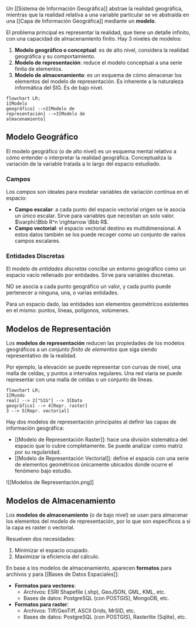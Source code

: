 Un [[Sistema de Información Geográfica]] abstrae la realidad geográfica, mientras que la realidad relativa a una variable particular se ve abstraída en una [[Capa de Información Geográfica]] mediante un **modelo**.

El problema principal es representar la realidad, que tiene un detalle infinito, con una capacidad de almacenamiento finito. Hay 3 niveles de modelos:

1. **Modelo geográfico o conceptual**: es de alto nivel, considera la realidad geográfica y su comportamiento.
2. **Modelo de representación**: reduce el modelo conceptual a una serie finita de elementos.
3. **Modelo de almacenamiento**: es un esquema de cómo almacenar los elementos del modelo de representación. Es inherente a la naturaleza informática del SIG. Es de bajo nivel.

```mermaid
flowchart LR;
1[Modelo
geográfico] -->2[Modelo de
representación] -->3[Modelo de
almacenamiento]
```

## Modelo Geográfico

El modelo geográfico (o de alto nivel) es un esquema mental relativo a cómo entender o interpretar la realidad geográfica. Conceptualiza la variación de la variable tratada a lo largo del espacio estudiado.

### Campos

Los *campos* son ideales para modelar variables de variación continua en el espacio:

- **Campo escalar**: a cada punto del espacio vectorial origen se le asocia un único escalar. Sirve para variables que necesitan un solo valor. $\varphi:\Bbb R^n \rightarrow \Bbb R$.
- **Campo vectorial**: el espacio vectorial destino es multidimensional. A estos datos también se los puede recoger como un conjunto de varios campos escalares.

### Entidades Discretas

El modelo de *entidades discretas* concibe un entorno geográfico como un espacio vacío rellenado por entidades. Sirve para variables discretas.

NO se asocia a cada punto geográfico un valor, y cada punto puede pertenecer a ninguna, una, o varias entidades.

Para un espacio dado, las entidades son elementos geométricos existentes en el mismo: puntos, líneas, polígonos, volúmenes.

## Modelos de Representación

Los **modelos de representación** reducen las propiedades de los modelos geográficos a un *conjunto finito de elementos* que siga siendo representativo de la realidad.

Por ejemplo, la elevación se puede representar con curvas de nivel, una malla de celdas, y puntos a intervalos regulares. Una red viaria se puede representar con una malla de celdas o un conjunto de líneas.

```mermaid
flowchart LR;
1[Mundo
real] --> 2["SIG"] --> 3[Dato
geográfico] --> 4[Repr. raster]
3 --> 5[Repr. vectorial]
```

Hay dos modelos de representación principales al definir las capas de información geográfica:

- [[Modelo de Representación Raster]]: hace una división sistemática del espacio que lo cubre completamente. Se puede analizar como matriz por su regularidad.
- [[Modelo de Representación Vectorial]]: define el espacio con una serie de elementos geométricos únicamente ubicados donde ocurre el fenómeno bajo estudio.

![[Modelos de Representación.png]]

## Modelos de Almacenamiento

Los **modelos de almacenamiento** (o de bajo nivel) se usan para almacenar los elementos del modelo de representación, por lo que son específicos a si la capa es raster o vectorial.

Resuelven dos necesidades:

1. Minimizar el espacio ocupado.
2. Maximizar la eficiencia del cálculo.

En base a los modelos de almacenamiento, aparecen **formatos** para archivos y para [[Bases de Datos Espaciales]]:

- **Formatos para vectores**:
	- Archivos: ESRI Shapefile (.shp), GeoJSON, GML, KML, etc.
	- Bases de datos: PostgreSQL (con POSTGIS), MongoDB, etc.
- **Formatos para raster**:
	- Archivos: Tiff/GeoTiff, ASCII Grids, MrSID, etc.
	- Bases de datos: PostgreSQL (con POSTGIS), Rasterlite (Sqlite), etc.
